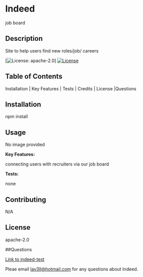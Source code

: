 # Indeed

job board

## Description

Site to help users find new roles/job/ careers

[![License: apache-2.0](https://img.shields.io/badge/License-apache-2.0-brightgreen.svg)]
[![License](https://img.shields.io/badge/License-Apache_2.0-blue.svg)](https://opensource.org/licenses/Apache-2.0)

## Table of Contents

Installation | Key Features | Tests | Credits | License |Questions

## Installation

npm install

## Usage

No image provided

**Key Features:**

connecting users with recruiters via our job board

**Tests:**

none

## Contributing

N/A

## License

apache-2.0

##Questions

[Link to indeed-test](https://github.com/lav3ll)

Pleae email lav3ll@hotmail.com for any questions about Indeed.
